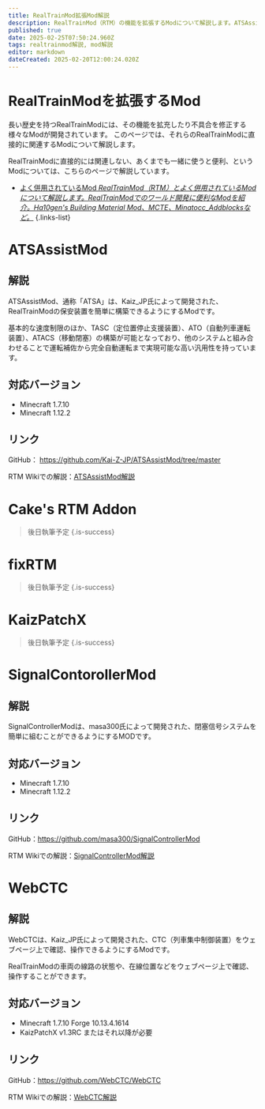 ```yaml
---
title: RealTrainMod拡張Mod解説
description: RealTrainMod（RTM）の機能を拡張するModについて解説します。ATSAssistModやCake's RTM Addon、fixRTM、KaizPatchX、SignalControllerMod、WebCTCなど
published: true
date: 2025-02-25T07:50:24.960Z
tags: realtrainmod解説, mod解説
editor: markdown
dateCreated: 2025-02-20T12:00:24.020Z
---
```


# RealTrainModを拡張するMod
長い歴史を持つRealTrainModには、その機能を拡充したり不具合を修正する様々なModが開発されています。
このページでは、それらのRealTrainModに直接的に関連するModについて解説します。

RealTrainModに直接的には関連しない、あくまでも一緒に使うと便利、というModについては、こちらのページで解説しています。

- [よく併用されているMod *RealTrainMod（RTM）とよく併用されているModについて解説します。RealTrainModでのワールド開発に便利なModを紹介。Ha10gen's Building Material Mod、MCTE、Minatocc_Addblocksなど。*](/ja/related-mods)
{.links-list}

# ATSAssistMod

## 解説
ATSAssistMod、通称「ATSA」は、Kaiz_JP氏によって開発された、RealTrainModの保安装置を簡単に構築できるようにするModです。

基本的な速度制限のほか、TASC（定位置停止支援装置）、ATO（自動列車運転装置）、ATACS（移動閉塞）の構築が可能となっており、他のシステムと組み合わせることで運転補佐から完全自動運転まで実現可能な高い汎用性を持っています。

## 対応バージョン
* Minecraft 1.7.10
* Minecraft 1.12.2

## リンク
GitHub： <a href="https://github.com/Kai-Z-JP/ATSAssistMod/tree/master" target="_blank">https://github.com/Kai-Z-JP/ATSAssistMod/tree/master</a>

RTM Wikiでの解説：[ATSAssistMod解説](/ja/mod-usage/ats-assist-mod)
# Cake's RTM Addon
> 後日執筆予定
{.is-success}
# fixRTM
> 後日執筆予定
{.is-success}
# KaizPatchX
> 後日執筆予定
{.is-success}

# SignalContorollerMod

## 解説
SignalControllerModは、masa300氏によって開発された、閉塞信号システムを簡単に組むことができるようにするMODです。

## 対応バージョン
* Minecraft 1.7.10
* Minecraft 1.12.2

## リンク
GitHub：<a href="https://github.com/masa300/SignalControllerMod" target="_blank">https://github.com/masa300/SignalControllerMod</a>

RTM Wikiでの解説：[SignalControllerMod解説](/ja/mod-usage/signal-controller-mod)

# WebCTC

## 解説
WebCTCは、Kaiz_JP氏によって開発された、CTC（列車集中制御装置）をウェブページ上で確認、操作できるようにするModです。

RealTrainModの車両の線路の状態や、在線位置などをウェブページ上で確認、操作することができます。

## 対応バージョン
* Minecraft 1.7.10 Forge 10.13.4.1614
* KaizPatchX v1.3RC またはそれ以降が必要

## リンク
GitHub：<a href="https://github.com/WebCTC/WebCTC" target="_blank">https://github.com/WebCTC/WebCTC</a>

RTM Wikiでの解説：[WebCTC解説](/ja/mod-usage/web-ctc)